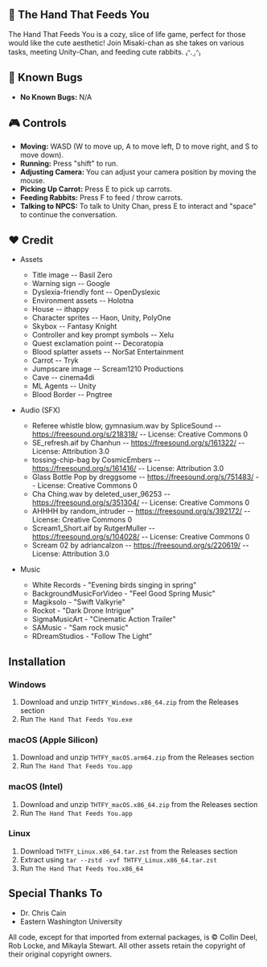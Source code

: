 ## 🐰 The Hand That Feeds You

The Hand That Feeds You is a cozy, slice of life game, perfect for those would like the cute aesthetic! Join Misaki-chan as she takes on various tasks, meeting Unity-Chan, and feeding cute rabbits. ₍ᐢ. ̫.ᐢ₎

## 🐛 Known Bugs

- **No Known Bugs:** N/A

## 🎮 Controls

- **Moving:** WASD (W to move up, A to move left, D to move right, and S to move down).
- **Running:** Press "shift" to run.
- **Adjusting Camera:** You can adjust your camera position by moving the mouse.
- **Picking Up Carrot:** Press E to pick up carrots.
- **Feeding Rabbits:** Press F to feed / throw carrots.
- **Talking to NPCS:** To talk to Unity Chan, press E to interact and "space" to continue the conversation.

## ❤️ Credit

- Assets
  - Title image -- Basil Zero
  - Warning sign -- Google
  - Dyslexia-friendly font -- OpenDyslexic
  - Environment assets -- Holotna
  - House -- ithappy
  - Character sprites -- Haon, Unity, PolyOne
  - Skybox -- Fantasy Knight
  - Controller and key prompt symbols -- Xelu
  - Quest exclamation point -- Decoratopia
  - Blood splatter assets -- NorSat Entertainment
  - Carrot -- Tryk
  - Jumpscare image -- Scream1210 Productions
  - Cave -- cinema4di
  - ML Agents -- Unity
  - Blood Border -- Pngtree

- Audio (SFX)
  - Referee whistle blow, gymnasium.wav by SpliceSound -- https://freesound.org/s/218318/ -- License: Creative Commons 0
  - SE_refresh.aif by Chanhun -- https://freesound.org/s/161322/ -- License: Attribution 3.0
  - tossing-chip-bag by CosmicEmbers -- https://freesound.org/s/161416/ -- License: Attribution 3.0
  - Glass Bottle Pop by dreggsome -- https://freesound.org/s/751483/ -- License: Creative Commons 0
  - Cha Ching.wav by deleted_user_96253 -- https://freesound.org/s/351304/ -- License: Creative Commons 0
  - AHHHH by random_intruder -- https://freesound.org/s/392172/ -- License: Creative Commons 0
  - Scream1_Short.aif by RutgerMuller -- https://freesound.org/s/104028/ -- License: Creative Commons 0
  - Scream 02 by adriancalzon -- https://freesound.org/s/220619/ -- License: Attribution 3.0

- Music
  - White Records - "Evening birds singing in spring"
  - BackgroundMusicForVideo - "Feel Good Spring Music"
  - Magiksolo - "Swift Valkyrie"
  - Rockot - "Dark Drone Intrigue"
  - SigmaMusicArt - "Cinematic Action Trailer"
  - SAMusic - "Sam rock music"
  - RDreamStudios - "Follow The Light"

## Installation

### Windows

1. Download and unzip `THTFY_Windows.x86_64.zip` from the Releases section
2. Run `The Hand That Feeds You.exe`

### macOS (Apple Silicon)

1. Download and unzip `THTFY_macOS.arm64.zip` from the Releases section
2. Run `The Hand That Feeds You.app`

### macOS (Intel)

1. Download and unzip `THTFY_macOS.x86_64.zip` from the Releases section
2. Run `The Hand That Feeds You.app`

### Linux

1. Download `THTFY_Linux.x86_64.tar.zst` from the Releases section
2. Extract using `tar --zstd -xvf THTFY_Linux.x86_64.tar.zst`
3. Run `The Hand That Feeds You.x86_64`

## Special Thanks To

- Dr. Chris Cain
- Eastern Washington University

All code, except for that imported from external packages, is © Collin Deel, Rob Locke, and Mikayla Stewart. All other assets retain the copyright of their original copyright owners.

